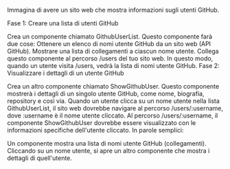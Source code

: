 Immagina di avere un sito web che mostra informazioni sugli utenti GitHub.

Fase 1: Creare una lista di utenti GitHub

Crea un componente chiamato GithubUserList.
Questo componente farà due cose:
Ottenere un elenco di nomi utente GitHub da un sito web (API GitHub).
Mostrare una lista di collegamenti a ciascun nome utente.
Collega questo componente al percorso /users del tuo sito web. In questo modo, quando un utente visita /users, vedrà la lista di nomi utente GitHub.
Fase 2: Visualizzare i dettagli di un utente GitHub

Crea un altro componente chiamato ShowGithubUser.
Questo componente mostrerà i dettagli di un singolo utente GitHub, come nome, biografia, repository e così via.
Quando un utente clicca su un nome utente nella lista GithubUserList, il sito web dovrebbe navigare al percorso /users/:username, dove :username è il nome utente cliccato.
Al percorso /users/:username, il componente ShowGithubUser dovrebbe essere visualizzato con le informazioni specifiche dell'utente cliccato.
In parole semplici:

Un componente mostra una lista di nomi utente GitHub (collegamenti).
Cliccando su un nome utente, si apre un altro componente che mostra i dettagli di quell'utente.
